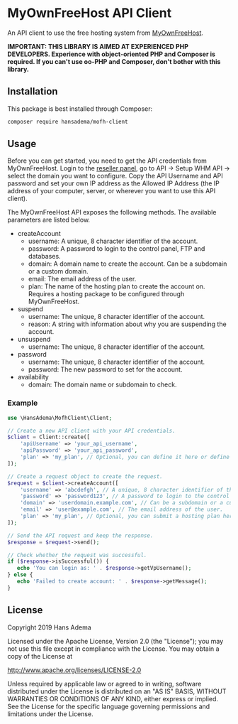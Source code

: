 # MyOwnFreeHost API Client
An API client to use the free hosting system from [MyOwnFreeHost](http://myownfreehost.net).

**IMPORTANT: THIS LIBRARY IS AIMED AT EXPERIENCED PHP DEVELOPERS. Experience with object-oriented PHP and Composer is required. If you can't use oo-PHP and Composer, don't bother with this library.**

## Installation

This package is best installed through Composer:
```bash
composer require hansadema/mofh-client
```

## Usage
Before you can get started, you need to get the API credentials from MyOwnFreeHost. Login to the [reseller panel](http://panel.myownfreehost.net), go to API -> Setup WHM API -> select the domain you want to configure. Copy the API Username and API password and set your own IP address as the Allowed IP Address (the IP address of your computer, server, or wherever you want to use this API client).

The MyOwnFreeHost API exposes the following methods. The available parameters are listed below.
- createAccount
    - username: A unique, 8 character identifier of the account.
    - password: A password to login to the control panel, FTP and databases.
    - domain: A domain name to create the account. Can be a subdomain or a custom domain.
    - email: The email address of the user.
    - plan: The name of the hosting plan to create the account on. Requires a hosting package to be configured through MyOwnFreeHost.
- suspend
    - username: The unique, 8 character identifier of the account.
    - reason: A string with information about why you are suspending the account.
- unsuspend
    - username: The unique, 8 character identifier of the account.
- password
    - username: The unique, 8 character identifier of the account.
    - password: The new password to set for the account.
- availability
    - domain: The domain name or subdomain to check.

### Example

```php
use \HansAdema\MofhClient\Client;

// Create a new API client with your API credentials.
$client = Client::create([
    'apiUsername' => 'your_api_username',
    'apiPassword' => 'your_api_password',
    'plan' => 'my_plan', // Optional, you can define it here or define it with the createAccount call.
]);

// Create a request object to create the request.
$request = $client->createAccount([
    'username' => 'abcdefgh', // A unique, 8 character identifier of the account.
    'password' => 'password123', // A password to login to the control panel, FTP and databases.
    'domain' => 'userdomain.example.com', // Can be a subdomain or a custom domain.
    'email' => 'user@example.com', // The email address of the user.
    'plan' => 'my_plan', // Optional, you can submit a hosting plan here or with the Client instantiation.
]);

// Send the API request and keep the response.
$response = $request->send();

// Check whether the request was successful.
if ($response->isSuccessful()) {
   echo 'You can login as: ' . $response->getVpUsername();
} else {
   echo 'Failed to create account: ' . $response->getMessage();
}
```

## License

Copyright 2019 Hans Adema

Licensed under the Apache License, Version 2.0 (the "License");
you may not use this file except in compliance with the License.
You may obtain a copy of the License at

   http://www.apache.org/licenses/LICENSE-2.0

Unless required by applicable law or agreed to in writing, software
distributed under the License is distributed on an "AS IS" BASIS,
WITHOUT WARRANTIES OR CONDITIONS OF ANY KIND, either express or implied.
See the License for the specific language governing permissions and
limitations under the License.
